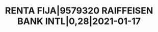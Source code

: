 ---
layout: asset
title: RENTA FIJA|9579320 RAIFFEISEN BANK INTL|0,28|2021-01-17
isin: AT000B014105
---